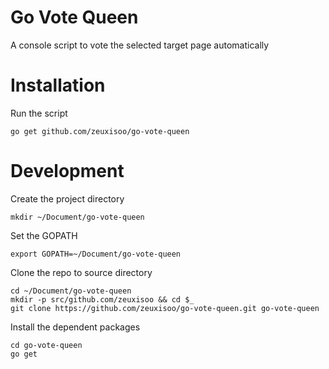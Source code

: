 # Go Vote Queen

A console script to vote the selected target page automatically

# Installation

Run the script

    go get github.com/zeuxisoo/go-vote-queen

# Development

Create the project directory

    mkdir ~/Document/go-vote-queen

Set the GOPATH

    export GOPATH=~/Document/go-vote-queen

Clone the repo to source directory

    cd ~/Document/go-vote-queen
    mkdir -p src/github.com/zeuxisoo && cd $_
    git clone https://github.com/zeuxisoo/go-vote-queen.git go-vote-queen

Install the dependent packages

    cd go-vote-queen
    go get
